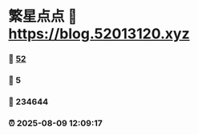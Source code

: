 # 繁星点点 :link: https://blog.52013120.xyz 
### :page_facing_up: [52](https://blog.52013120.xyz/tag.html) 
### :speech_balloon: 5 
### :hibiscus: 234644 
### :alarm_clock: 2025-08-09 12:09:17 
